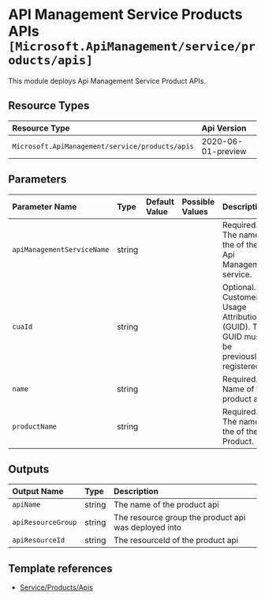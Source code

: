 # API Management Service Products APIs `[Microsoft.ApiManagement/service/products/apis]`

This module deploys Api Management Service Product APIs.

## Resource Types

| Resource Type | Api Version |
| :-- | :-- |
| `Microsoft.ApiManagement/service/products/apis` | 2020-06-01-preview |

## Parameters

| Parameter Name | Type | Default Value | Possible Values | Description |
| :-- | :-- | :-- | :-- | :-- |
| `apiManagementServiceName` | string |  |  | Required. The name of the of the Api Management service. |
| `cuaId` | string |  |  | Optional. Customer Usage Attribution id (GUID). This GUID must be previously registered |
| `name` | string |  |  | Required. Name of the product api. |
| `productName` | string |  |  | Required. The name of the of the Product. |

## Outputs

| Output Name | Type | Description |
| :-- | :-- | :-- |
| `apiName` | string | The name of the product api |
| `apiResourceGroup` | string | The resource group the product api was deployed into |
| `apiResourceId` | string | The resourceId of the product api |

## Template references

- [Service/Products/Apis](https://docs.microsoft.com/en-us/azure/templates/Microsoft.ApiManagement/2020-06-01-preview/service/products/apis)

